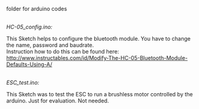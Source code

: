 folder for arduino codes

<br>
<i>HC-05_config.ino:</i>

This Sketch helps to configure the bluetooth module. You have to change the name, password and baudrate.    
Instruction how to do this can be found here: http://www.instructables.com/id/Modify-The-HC-05-Bluetooth-Module-Defaults-Using-A/


<br>
<i>ESC_test.ino:</i>

This Sketch was to test the ESC to run a brushless motor controlled by the arduino. Just for evaluation. Not needed.
